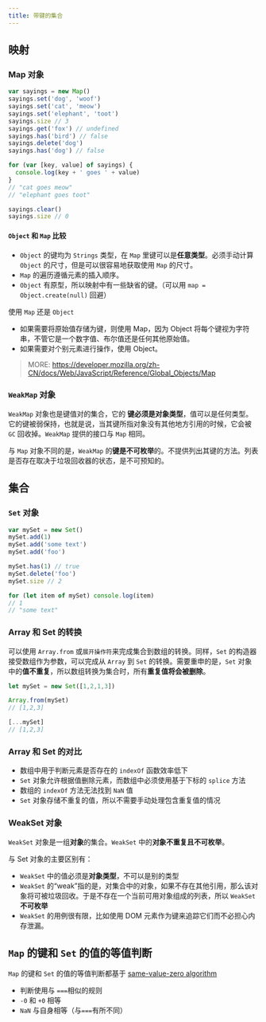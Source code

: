 ```yaml
---
title: 带键的集合
---
```


## 映射

### Map 对象

```js
var sayings = new Map()
sayings.set('dog', 'woof')
sayings.set('cat', 'meow')
sayings.set('elephant', 'toot')
sayings.size // 3
sayings.get('fox') // undefined
sayings.has('bird') // false
sayings.delete('dog')
sayings.has('dog') // false

for (var [key, value] of sayings) {
  console.log(key + ' goes ' + value)
}
// "cat goes meow"
// "elephant goes toot"

sayings.clear()
sayings.size // 0
```

#### `Object` 和 `Map` 比较

- `Object` 的键均为 `Strings` 类型，在 `Map` 里键可以是**任意类型**。必须手动计算 `Object` 的尺寸，但是可以很容易地获取使用 `Map` 的尺寸。
- `Map` 的遍历遵循元素的插入顺序。
- `Object` 有原型，所以映射中有一些缺省的键。（可以用 `map = Object.create(null)` 回避）

使用 `Map` 还是 `Object`

- 如果需要将原始值存储为键，则使用 Map，因为 Object 将每个键视为字符串，不管它是一个数字值、布尔值还是任何其他原始值。
- 如果需要对个别元素进行操作，使用 Object。

> MORE: https://developer.mozilla.org/zh-CN/docs/Web/JavaScript/Reference/Global_Objects/Map

### `WeakMap` 对象

`WeakMap` 对象也是键值对的集合，它的 **键必须是对象类型**，值可以是任何类型。它的键被弱保持，也就是说，当其键所指对象没有其他地方引用的时候，它会被 `GC` 回收掉。`WeakMap` 提供的接口与 `Map` 相同。

与 `Map` 对象不同的是，`WeakMap` 的**键是不可枚举**的。不提供列出其键的方法。列表是否存在取决于垃圾回收器的状态，是不可预知的。

>

## 集合

### `Set` 对象

```js
var mySet = new Set()
mySet.add(1)
mySet.add('some text')
mySet.add('foo')

mySet.has(1) // true
mySet.delete('foo')
mySet.size // 2

for (let item of mySet) console.log(item)
// 1
// "some text"
```

### Array 和 Set 的转换

可以使用 `Array.from` 或`展开操作符`来完成集合到数组的转换。同样，`Set` 的构造器接受数组作为参数，可以完成从 `Array` 到 `Set` 的转换。需要重申的是，`Set` 对象中的**值不重复**，所以数组转换为集合时，所有**重复值将会被删除**。

```js
let mySet = new Set([1,2,1,3])

Array.from(mySet)
// [1,2,3]

[...mySet]
// [1,2,3]
```

### Array 和 Set 的对比

- 数组中用于判断元素是否存在的 `indexOf` 函数效率低下
- `Set` 对象允许根据值删除元素，而数组中必须使用基于下标的 `splice` 方法
- 数组的 `indexOf` 方法无法找到 `NaN` 值
- `Set` 对象存储不重复的值，所以不需要手动处理包含重复值的情况

### WeakSet 对象

`WeakSet` 对象是一组**对象**的集合。`WeakSet` 中的**对象不重复且不可枚举**。

与 Set 对象的主要区别有：

- `WeakSet` 中的值必须是**对象类型**，不可以是别的类型
- `WeakSet` 的“weak”指的是，对集合中的对象，如果不存在其他引用，那么该对象将可被垃圾回收。于是不存在一个当前可用对象组成的列表，所以 `WeakSet` **不可枚举**
- `WeakSet` 的用例很有限，比如使用 DOM 元素作为键来追踪它们而不必担心内存泄漏。

## `Map` 的键和 `Set` 的值的等值判断

`Map` 的键和 `Set` 的值的等值判断都基于 [same-value-zero algorithm](https://tc39.es/ecma262/#sec-samevaluezero)

- 判断使用与 `===`相似的规则
- `-0` 和 `+0` 相等
- `NaN` 与自身相等（与`===`有所不同）
